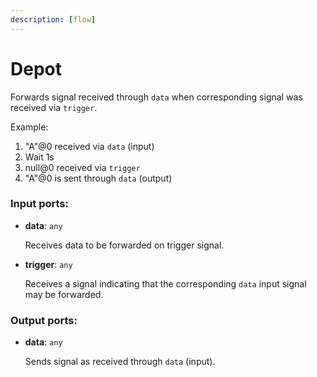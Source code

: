```yaml
---
description: [flow]
---
```


# Depot

Forwards signal received through `data` when corresponding signal was received via `trigger`.

Example:
1. "A"@0 received via `data` (input)
2. Wait 1s
3. null@0 received via `trigger`
4. "A"@0 is sent through `data` (output)

### Input ports:

* __data__: ` any `

    Receives data to be forwarded on trigger signal.


* __trigger__: ` any `

    Receives a signal indicating that the corresponding `data` input signal may be forwarded.

### Output ports:

* __data__: ` any `

    Sends signal as received through `data` (input).

